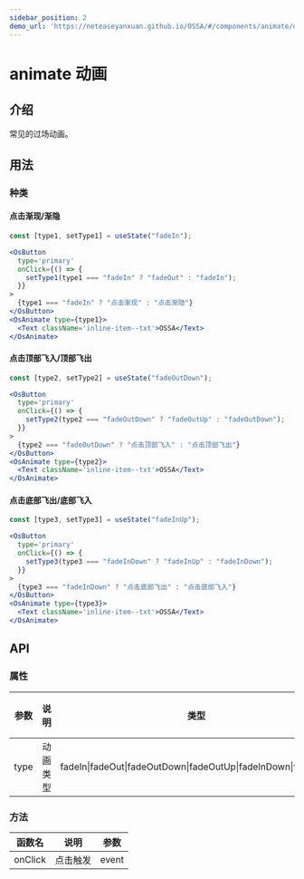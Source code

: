 ```yaml
---
sidebar_position: 2
demo_url: 'https://neteaseyanxuan.github.io/OSSA/#/components/animate/demo/index'
---
```


# animate 动画

## 介绍
常见的过场动画。

## 用法
### 种类

#### 点击渐现/渐隐
```jsx
const [type1, setType1] = useState("fadeIn");
```
```jsx
<OsButton
  type='primary'
  onClick={() => { 
    setType1(type1 === "fadeIn" ? "fadeOut" : "fadeIn");
  }}
>
  {type1 === "fadeIn" ? "点击渐现" : "点击渐隐"}
</OsButton>
<OsAnimate type={type1}>
  <Text className='inline-item--txt'>OSSA</Text>
</OsAnimate>
```

#### 点击顶部飞入/顶部飞出
```jsx
const [type2, setType2] = useState("fadeOutDown");
```
```jsx
<OsButton
  type='primary'
  onClick={() => {
    setType2(type2 === "fadeOutDown" ? "fadeOutUp" : "fadeOutDown");
  }}
>
  {type2 === "fadeOutDown" ? "点击顶部飞入" : "点击顶部飞出"}
</OsButton>
<OsAnimate type={type2}>
  <Text className='inline-item--txt'>OSSA</Text>
</OsAnimate>
```

#### 点击底部飞出/底部飞入
```jsx
const [type3, setType3] = useState("fadeInUp");
```
```jsx
<OsButton
  type='primary'
  onClick={() => {
    setType3(type3 === "fadeInDown" ? "fadeInUp" : "fadeInDown");
  }}
>
  {type3 === "fadeInDown" ? "点击底部飞出" : "点击底部飞入"}
</OsButton>
<OsAnimate type={type3}>
  <Text className='inline-item--txt'>OSSA</Text>
</OsAnimate>
```

## API
### 属性
|参数|说明|类型|默认值|
|------|------|------|------|
|type|动画类型|fadeIn\|fadeOut\|fadeOutDown\|fadeOutUp\|fadeInDown\|fadeInUp|-|


### 方法
|函数名|说明|参数|
|------|------|------|
|onClick|点击触发|event|


